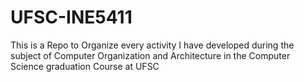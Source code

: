 # UFSC-INE5411
This is a Repo to Organize every activity I have developed during the subject of Computer Organization and Architecture in the Computer Science graduation Course at UFSC
